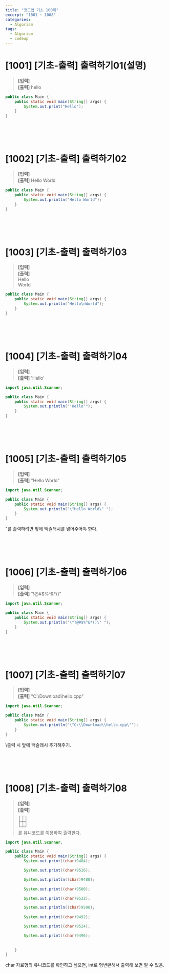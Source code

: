 ```yaml
---
title: "코드업 기초 100제"
excerpt: "1001 ~ 1008"
categories: 
  - Algorism
tags: 
  - Algorism
  - codeup
---
```


# [1001] [기초-출력] 출력하기01(설명) 
> **[입력]** <br/>
  **[출력]** hello<br/>

```java
public class Main {
	public static void main(String[] args) {
		System.out.print("Hello");
	}
}
```
<br/>
<br/>
<br/>

# [1002] [기초-출력] 출력하기02
> **[입력]** <br/>
  **[출력]** Hello World<br/>

```java
public class Main {
	public static void main(String[] args) {
		System.out.println("Hello World");	
	}
}
```
<br/>
<br/>
<br/>

# [1003] [기초-출력] 출력하기03
> **[입력]** <br/>
  **[출력]** <br/>
  Hello<br/>
  World<br/>

```java
public class Main {
	public static void main(String[] args) {
		System.out.println("Hello\nWorld");
	}
}

```
<br/>
<br/>
<br/>

# [1004] [기초-출력] 출력하기04
> **[입력]** <br/>
  **[출력]** 'Hello'<br/>

```java
import java.util.Scanner;

public class Main {
	public static void main(String[] args) {
		System.out.println("'Hello'");
	}
}

```
<br/>
<br/>
<br/>

# [1005] [기초-출력] 출력하기05
> **[입력]** <br/>
  **[출력]** "Hello World"<br/>

```java
import java.util.Scanner;

public class Main {
	public static void main(String[] args) {
		System.out.println("\"Hello World\" ");
	}
}
```
"를 출력하려면 앞에 백슬래시를 넣어주어야 한다.

<br/>
<br/>
<br/>

#  [1006] [기초-출력] 출력하기06
> **[입력]** <br/>
  **[출력]** "!@#$%^&*()"<br/>

```java
import java.util.Scanner;

public class Main {
	public static void main(String[] args) {
		System.out.println("\"!@#$%^&*()\" ");
	}
}

```
<br/>
<br/>
<br/>

# [1007] [기초-출력] 출력하기07
> **[입력]** <br/>
  **[출력]** "C:\Download\hello.cpp"<br/>

```java
import java.util.Scanner;

public class Main {
	public static void main(String[] args) {
		System.out.println("\"C:\\Download\\hello.cpp\"");
	}
}
```

\출력 시 앞에 백슬래시 추가해주기.


<br/>
<br/>
<br/>

# [1008] [기초-출력] 출력하기08
> **[입력]** <br/>
  **[출력]** <br/>
┌┬┐<br/>
├┼┤<br/>
└┴┘<br/>
    를 유니코드를 이용하여 출력한다.<br/>

```java
import java.util.Scanner;

public class Main {
	public static void main(String[] args) {
		System.out.print((char)9484);

		System.out.print((char)9516);

		System.out.println((char)9488);
		
		System.out.print((char)9500);

		System.out.print((char)9532);

		System.out.println((char)9508);
		
		System.out.print((char)9492);

		System.out.print((char)9524);

		System.out.print((char)9496);
		
		
	}
}

```
char 자료형의 유니코드를 확인하고 싶으면, int로 형변환해서 출력해 보면 알 수 있음.
<br/>
<br/>
<br/>

